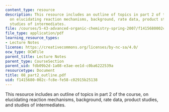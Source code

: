 ```yaml
---
content_type: resource
description: This resource includes an outline of topics in part 2 of the course,
  on elucidating reaction mechanisms, background, rate data, product studies, and
  studies of intermediates.
file: /courses/5-43-advanced-organic-chemistry-spring-2007/f1415680002cfc8efe58c02915b25138_08_part2_outline.pdf
file_type: application/pdf
learning_resource_types:
- Lecture Notes
license: https://creativecommons.org/licenses/by-nc-sa/4.0/
ocw_type: OCWFile
parent_title: Lecture Notes
parent_type: CourseSection
parent_uid: fdb09b2d-1a08-e3ae-ee1d-c0ba6222539a
resourcetype: Document
title: 08_part2_outline.pdf
uid: f1415680-002c-fc8e-fe58-c02915b25138
---
```

This resource includes an outline of topics in part 2 of the course, on elucidating reaction mechanisms, background, rate data, product studies, and studies of intermediates.